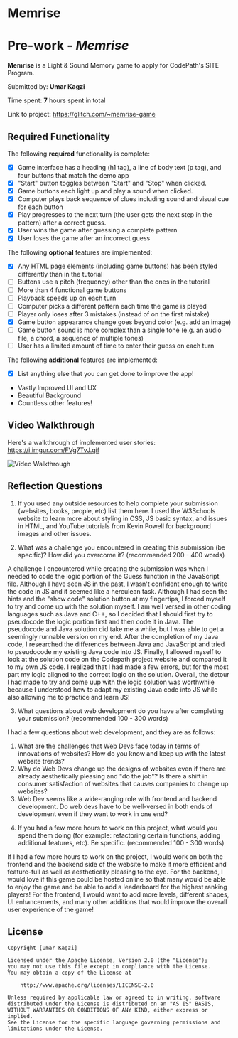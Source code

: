 # Memrise
# Pre-work - *Memrise*

**Memrise** is a Light & Sound Memory game to apply for CodePath's SITE Program. 

Submitted by: **Umar Kagzi**

Time spent: **7** hours spent in total

Link to project: https://glitch.com/~memrise-game

## Required Functionality

The following **required** functionality is complete:

* [X] Game interface has a heading (h1 tag), a line of body text (p tag), and four buttons that match the demo app
* [X] "Start" button toggles between "Start" and "Stop" when clicked. 
* [X] Game buttons each light up and play a sound when clicked. 
* [X] Computer plays back sequence of clues including sound and visual cue for each button
* [X] Play progresses to the next turn (the user gets the next step in the pattern) after a correct guess. 
* [X] User wins the game after guessing a complete pattern
* [X] User loses the game after an incorrect guess

The following **optional** features are implemented:

* [X] Any HTML page elements (including game buttons) has been styled differently than in the tutorial
* [ ] Buttons use a pitch (frequency) other than the ones in the tutorial
* [ ] More than 4 functional game buttons
* [ ] Playback speeds up on each turn
* [ ] Computer picks a different pattern each time the game is played
* [ ] Player only loses after 3 mistakes (instead of on the first mistake)
* [X] Game button appearance change goes beyond color (e.g. add an image)
* [ ] Game button sound is more complex than a single tone (e.g. an audio file, a chord, a sequence of multiple tones)
* [ ] User has a limited amount of time to enter their guess on each turn

The following **additional** features are implemented:

- [X] List anything else that you can get done to improve the app!
- Vastly Improved UI and UX
- Beautiful Background
- Countless other features!

## Video Walkthrough

Here's a walkthrough of implemented user stories:
https://i.imgur.com/FVg7TvJ.gif

<img src='https://i.imgur.com/FVg7TvJ.gif' title='Video Walkthrough' width='' alt='Video Walkthrough' />


## Reflection Questions
1. If you used any outside resources to help complete your submission (websites, books, people, etc) list them here. 
I used the W3Schools website to learn more about styling in CSS, JS basic syntax, and issues in HTML, and YouTube tutorials from Kevin Powell for background images and other issues.

2. What was a challenge you encountered in creating this submission (be specific)? How did you overcome it? (recommended 200 - 400 words)
 
A challenge I encountered while creating the submission was when I needed to code the logic portion of the Guess function in the JavaScript file. Although I have seen JS in the past, I wasn't confident enough to write the code in JS and it seemed like a herculean task. Although I had seen the hints and the "show code" solution button at my fingertips, I forced myself to try and come up with the solution myself. I am well versed in other coding languages such as Java and C++, so I decided that I should first try to pseudocode the logic portion first and then code it in Java. The pseudocode and Java solution did take me a while, but I was able to get a seemingly runnable version on my end. After the completion of my Java code, I researched the differences between Java and JavaScript and tried to pseudocode my existing Java code into JS. Finally, I allowed myself to look at the solution code on the Codepath project website and compared it to my own JS code. I realized that I had made a few errors, but for the most part my logic aligned to the correct logic on the solution. Overall, the detour I had made to try and come uup with the logic solution was worthwhile because I understood how to adapt my existing Java code into JS while also allowing me to practice and learn JS!

3. What questions about web development do you have after completing your submission? (recommended 100 - 300 words) 

I had a few questions about web development, and they are as follows:

1) What are the challenges that Web Devs face today in terms of innovations of websites? How do you know and keep up with the latest website trends?
2)  Why do Web Devs change up the designs of websites even if there are already aesthetically pleasing and "do the job"? Is there a shift in consumer satisfaction of websites that causes companies to change up websites?
3) Web Dev seems like a wide-ranging role with frontend and backend development. Do web devs have to be well-versed in both ends of development even if they want to work in one end?

4. If you had a few more hours to work on this project, what would you spend them doing (for example: refactoring certain functions, adding additional features, etc). Be specific. (recommended 100 - 300 words) 

If I had a few more hours to work on the project, I would work on both the frontend and the backend side of the website to make if more efficient and feature-full as well as aesthetically pleasing to the eye. For the backend, I would love if this game could be hosted online so that many would be able to enjoy the game and be able to add a leaderboard for the highest ranking players! For the frontend, I would want to add more levels, different shapes, UI enhancements, and many other additions that would improve the overall user experience of the game!



## License

    Copyright [Umar Kagzi]

    Licensed under the Apache License, Version 2.0 (the "License");
    you may not use this file except in compliance with the License.
    You may obtain a copy of the License at

        http://www.apache.org/licenses/LICENSE-2.0

    Unless required by applicable law or agreed to in writing, software
    distributed under the License is distributed on an "AS IS" BASIS,
    WITHOUT WARRANTIES OR CONDITIONS OF ANY KIND, either express or implied.
    See the License for the specific language governing permissions and
    limitations under the License.
